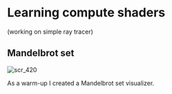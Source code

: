 # Learning compute shaders
(working on simple ray tracer)

## Mandelbrot set
![scr_420](https://github.com/MateuszPietrzak/OpenGL-compute-fun/assets/60319969/6372fe67-93da-414b-8fa7-dd1b7883a938)

As a warm-up I created a Mandelbrot set visualizer.
